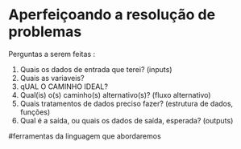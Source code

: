 # Aperfeiçoando a resolução de problemas

Perguntas a serem feitas :
1. Quais os dados de entrada que terei? (inputs)
2. Quais as variaveis?
3. qUAL O CAMINHO IDEAL?
4. Qual(is) o(s) caminho(s) alternativo(s)? (fluxo alternativo)
5. Quais tratamentos de dados preciso fazer? (estrutura de dados, funções)
6. Qual é a saída, ou quais os dados de saída, esperada? (outputs)

#ferramentas da linguagem que abordaremos